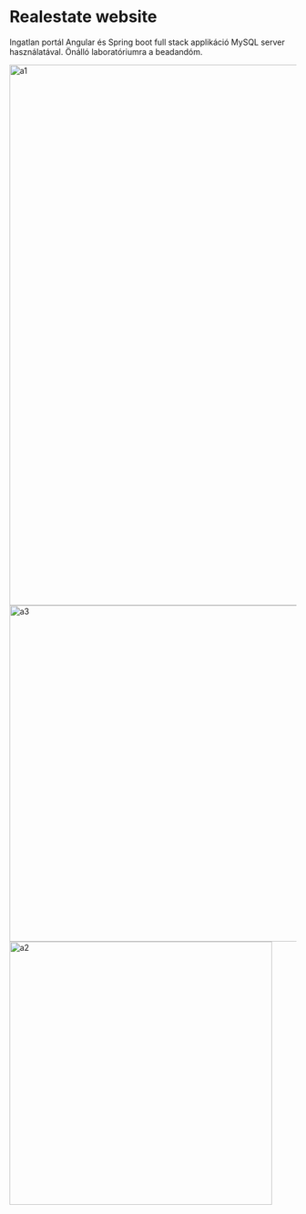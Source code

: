 # Realestate website

Ingatlan portál Angular és Spring boot full stack applikáció MySQL server használatával. Önálló laboratóriumra a beadandóm.




<img width="947" alt="a1" src="https://user-images.githubusercontent.com/22506745/159789665-0417af1a-c328-471a-8c72-9b472c412ef6.png">

<img width="589" alt="a3" src="https://user-images.githubusercontent.com/22506745/159792007-a844939b-25db-44cf-943a-1200ac1640ae.png">

<img width="461" alt="a2" src="https://user-images.githubusercontent.com/22506745/159791760-a7ff7e74-2e81-4a13-b6e7-266187597e7c.png">
